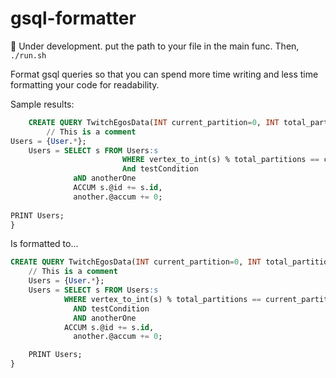 # gsql-formatter
🚧 Under development. put the path to your file in the main func. Then, `./run.sh`

Format gsql queries so that you can spend more time writing and less time formatting your code for readability.


Sample results:
```sql
    CREATE QUERY TwitchEgosData(INT current_partition=0, INT total_partitions=100) FOR GRAPH TwitchEgos SYNTAX V2{
        // This is a comment
Users = {User.*};
	Users = SELECT s FROM Users:s 
			             WHERE vertex_to_int(s) % total_partitions == current_partition
						 And testCondition
			  aND anotherOne
			  ACCUM s.@id += s.id,
              another.@accum += 0;
			
PRINT Users;
}
```

Is formatted to...
```sql
CREATE QUERY TwitchEgosData(INT current_partition=0, INT total_partitions=100) FOR GRAPH TwitchEgos SYNTAX V2{
    // This is a comment
    Users = {User.*};
    Users = SELECT s FROM Users:s 
            WHERE vertex_to_int(s) % total_partitions == current_partition
              AND testCondition
              AND anotherOne
            ACCUM s.@id += s.id,
              another.@accum += 0;

    PRINT Users;
}
```